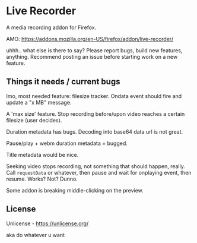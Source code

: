 # Live Recorder

A media recording addon for Firefox.

AMO: https://addons.mozilla.org/en-US/firefox/addon/live-recorder/

uhhh.. what else is there to say? Please report bugs, build new features, anything. Recommend posting an issue before starting work on a new feature.

## Things it needs / current bugs

Imo, most needed feature: filesize tracker. Ondata event should fire and update a "x MB" message.

A 'max size' feature. Stop recording before/upon video reaches a certain filesize (user decides).

Duration metadata has bugs. Decoding into base64 data url is not great.

Pause/play + webm duration metadata = bugged.

Title metadata would be nice.

Seeking video stops recording, not something that should happen, really. Call `requestData` or whatever, then pause and wait for onplaying event, then resume. Works? Not? Dunno.

Some addon is breaking middle-clicking on the preview.

## License

Unlicense - https://unlicense.org/

aka do whatever u want


